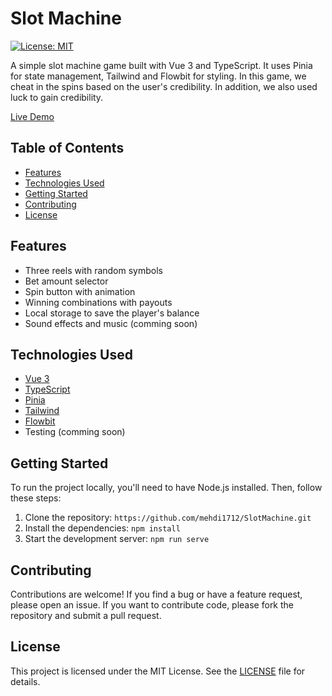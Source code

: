 # Slot Machine

[![License: MIT](https://img.shields.io/badge/License-MIT-yellow.svg)](https://opensource.org/licenses/MIT)

A simple slot machine game built with Vue 3 and TypeScript. It uses Pinia for state management, Tailwind and Flowbit for styling.
 In this game, we cheat in the spins based on the user's credibility. In addition, we also used luck to gain credibility.
   
 [Live Demo](https://mehdi1712.github.io/SlotMachine/)

## Table of Contents

- [Features](#features)
- [Technologies Used](#technologies-used)
- [Getting Started](#getting-started)
- [Contributing](#contributing)
- [License](#license)

## Features

- Three reels with random symbols
- Bet amount selector
- Spin button with animation
- Winning combinations with payouts
- Local storage to save the player's balance
- Sound effects and music (comming soon)


## Technologies Used

- [Vue 3](https://v3.vuejs.org/)
- [TypeScript](https://www.typescriptlang.org/)
- [Pinia](https://pinia.esm.dev/)
- [Tailwind](https://tailwindcss.com/)
- [Flowbit](https://flowbite.com/)
- Testing (comming soon)


## Getting Started

To run the project locally, you'll need to have Node.js installed. Then, follow these steps:

1. Clone the repository: `https://github.com/mehdi1712/SlotMachine.git`
2. Install the dependencies: `npm install`
3. Start the development server: `npm run serve`

## Contributing

Contributions are welcome! If you find a bug or have a feature request, please open an issue. If you want to contribute code, please fork the repository and submit a pull request.

## License

This project is licensed under the MIT License. See the [LICENSE](LICENSE) file for details.
